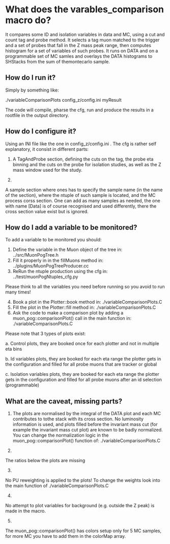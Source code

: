 # What does the varables_comparison macro do?
It compares some ID and isolation variables in data and MC, using a cut and count tag and probe method.
It selects a tag muon matched to the trigger and a set of probes that fall in the Z mass peak range, then computes histogram for a set of variables of such probes.
It runs on DATA and on a programmable set of MC samles and overlays the DATA histograms to SHStacks from the sum of themontecarlo sample.

## How do I run it?
Simply by something like:

./variableComparisonPlots config_z/config.ini myResult

The code will compile, pharse the cfg, run and produce the results in a rootfile in the output directory.

## How do I configure it?
Using an INI file like the one in config_z/config.ini .
The cfg is rather self explanatory, it consist in different parts:

1. A TagAndProbe section, defining the cuts on the tag, the probe eta binning and the cuts on the probe for isolation studies, as well as the Z mass window used for the study.

2. 
A sample section where ones has to specify the sample name (in the name of the section), where the ntuple of such sample is located, and the MC process corss section.
One can add as many samples as needed, the one with name [Data] is of course recognised and used differently, there the cross section value exist but is ignored.

## How do I add a variable to be monitored?
To add a variable to be monitored you should:

1. Define the variable in the Muon object of the tree in: ../src/MuonPogTree.h
2. Fill it properly in in the fillMuons method in: ../plugins/MuonPogTreeProducer.cc
3. ReRun the ntuple production using the cfg in: ../test/muonPogNtuples_cfg.py

Please think to all the variables you need before running so you avoid to run many times!

4. Book a plot in the Plotter::book method in: ./variableComparisonPlots.C
5. Fill the plot in the Plotter::fill method in: ./variableComparisonPlots.C
6. Ask the code to make a comparison plot by adding a muon_pog::comparisonPlot() call in the main function in: ./variableComparisonPlots.C

Please note that 3 types of plots exist:

a. 
Control plots, they are booked once for each plotter and not in multiple eta bins

b. 
Id variables plots, they are booked for each eta range the plotter gets in the configuration and filled for all probe muons that are tracker or global

c. 
Isolation variables plots, they are booked for each eta range the plotter gets in the configuration and filled for all probe muons after an id selection (programmable)

## What are the caveat, missing parts?

1. The plots are normalised by the integral of the DATA plot and each MC contributes to tothe stack with its cross section.
No luminosity information is used, and plots filled before the invariant mass cut (for example the invariant mass cut plot) are known to be badly normalized.
You can change the normalization logic in the muon_pog::comparisonPlot() function of:  ./variableComparisonPlots.C

2. 
The ratios below the plots are missing

3. 
No PU reweighting is applied to the plots!
To change the weights look into the main function of ./variableComparisonPlots.C

4. 
No attempt to plot variables for background (e.g. outside the Z peak) is made in the macro.

5. 
The muon_pog::comparisonPlot() has colors setup only for 5 MC samples, for more MC you have to add them in the colorMap array.





